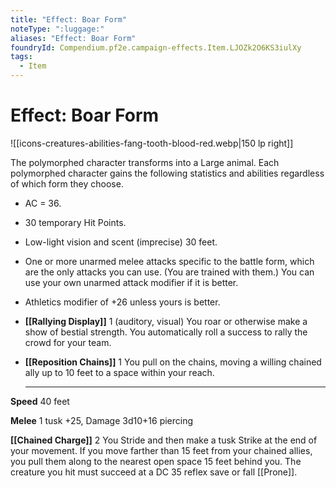 ```yaml
---
title: "Effect: Boar Form"
noteType: ":luggage:"
aliases: "Effect: Boar Form"
foundryId: Compendium.pf2e.campaign-effects.Item.LJOZk2O6KS3iulXy
tags:
  - Item
---
```


# Effect: Boar Form
![[icons-creatures-abilities-fang-tooth-blood-red.webp|150 lp right]]

The polymorphed character transforms into a Large animal. Each polymorphed character gains the following statistics and abilities regardless of which form they choose.

*   AC = 36.
*   30 temporary Hit Points.
*   Low-light vision and scent (imprecise) 30 feet.
*   One or more unarmed melee attacks specific to the battle form, which are the only attacks you can use. (You are trained with them.) You can use your own unarmed attack modifier if it is better.
*   Athletics modifier of +26 unless yours is better.
*   **[[Rallying Display]]** 1 (auditory, visual) You roar or otherwise make a show of bestial strength. You automatically roll a success to rally the crowd for your team.
*   **[[Reposition Chains]]** 1 You pull on the chains, moving a willing chained ally up to 10 feet to a space within your reach.
    
    * * *
    

**Speed** 40 feet

**Melee** 1 tusk +25, Damage 3d10+16 piercing

**[[Chained Charge]]** 2 You Stride and then make a tusk Strike at the end of your movement. If you move farther than 15 feet from your chained allies, you pull them along to the nearest open space 15 feet behind you. The creature you hit must succeed at a DC 35 reflex save or fall [[Prone]].
